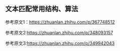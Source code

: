 ## 文本匹配常用结构、算法

  参考原文1：https://zhuanlan.zhihu.com/p/367748512
  
  参考原文2:https://zhuanlan.zhihu.com/p/348093157
  
  参考原文3:https://zhuanlan.zhihu.com/p/349942043
  
